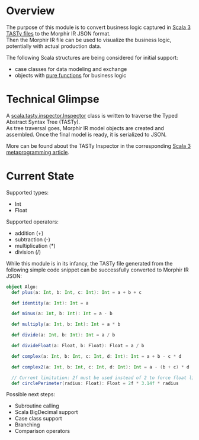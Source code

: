 # Overview

The purpose of this module is to convert business logic captured in [Scala 3 TASTy files](https://docs.scala-lang.org/scala3/guides/tasty-overview.html) to the Morphir IR JSON format.  
Then the Morphir IR file can be used to visualize the business logic, potentially with actual production data.

The following Scala structures are being considered for initial support:
- case classes for data modeling and exchange
- objects with [pure functions](https://en.wikipedia.org/wiki/Pure_function) for business logic

# Technical Glimpse

A [scala.tasty.inspector.Inspector](morphir/codegen/tasty/TastyToMorphir.scala) class is written to traverse the Typed Abstract Syntax Tree (TASTy).  
As tree traversal goes, Morphir IR model objects are created and assembled. Once the final model is ready, it is serialized to JSON.

More can be found about the TASTy Inspector in the corresponding [Scala 3 metaprogramming article](https://docs.scala-lang.org/scala3/reference/metaprogramming/tasty-inspect.html).

# Current State

Supported types:
- Int
- Float

Supported operators:
- addition (+)
- subtraction (-)
- multiplication (*)
- division (/)

While this module is in its infancy, the TASTy file generated from the following simple code snippet can be successfully converted to Morphir IR JSON:
```scala
object Algo:
  def plus(a: Int, b: Int, c: Int): Int = a + b + c

  def identity(a: Int): Int = a

  def minus(a: Int, b: Int): Int = a - b

  def multiply(a: Int, b: Int): Int = a * b

  def divide(a: Int, b: Int): Int = a / b

  def divideFloat(a: Float, b: Float): Float = a / b

  def complex(a: Int, b: Int, c: Int, d: Int): Int = a + b - c * d

  def complex2(a: Int, b: Int, c: Int, d: Int): Int = a - (b + c) * d

  // Current limitation: 2f must be used instead of 2 to force float literal instead of integer
  def circlePerimeter(radius: Float): Float = 2f * 3.14f * radius
```

Possible next steps:
- Subroutine calling
- Scala BigDecimal support
- Case class support
- Branching
- Comparison operators

